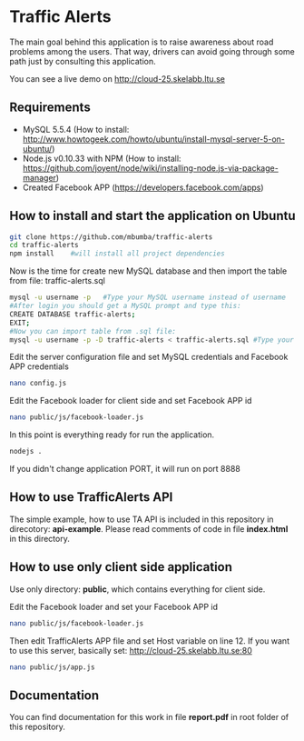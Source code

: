 # Traffic Alerts
The main goal behind this application is to raise awareness about road problems among the users. That way, drivers can avoid going through some path just by consulting this application.

You can see a live demo on http://cloud-25.skelabb.ltu.se

## Requirements
- MySQL 5.5.4 (How to install: http://www.howtogeek.com/howto/ubuntu/install-mysql-server-5-on-ubuntu/)
- Node.js v0.10.33 with NPM (How to install: https://github.com/joyent/node/wiki/installing-node.js-via-package-manager)
- Created Facebook APP (https://developers.facebook.com/apps) 

## How to install and start the application on Ubuntu
```sh   
git clone https://github.com/mbumba/traffic-alerts 
cd traffic-alerts
npm install    #will install all project dependencies
```
Now is the time for create new MySQL database and then import the table from file: traffic-alerts.sql
```sh
mysql -u username -p   #Type your MySQL username instead of username
#After login you should get a MySQL prompt and type this:
CREATE DATABASE traffic-alerts;
EXIT;
#Now you can import table from .sql file:
mysql -u username -p -D traffic-alerts < traffic-alerts.sql #Type your MySQL username instead of username
```
Edit the server configuration file and set MySQL credentials and Facebook APP credentials
```sh
nano config.js
```
Edit the Facebook loader for client side and set Facebook APP id
```sh
nano public/js/facebook-loader.js
```
In this point is everything ready for run the application.
```sh
nodejs .
```
If you didn't change application PORT, it will run on port 8888

## How to use TrafficAlerts API
The simple example, how to use TA API is included in this repository in direcotory: **api-example**. Please read comments of code in file **index.html** in this directory.

## How to use only client side application
Use only directory: **public**, which contains everything for client side.
 
Edit the Facebook loader and set your Facebook APP id
```sh
nano public/js/facebook-loader.js
```
Then edit TrafficAlerts APP file and set Host variable on line 12. If you want to use this server, basically set: http://cloud-25.skelabb.ltu.se:80
```sh
nano public/js/app.js
```

## Documentation
You can find documentation for this work in file **report.pdf** in root folder of this repository.